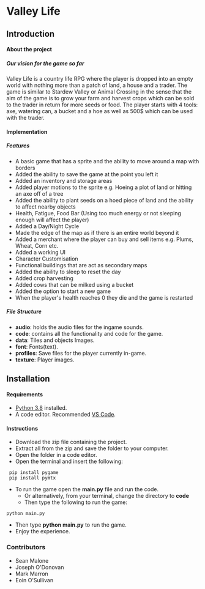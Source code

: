# Valley Life

## Introduction

#### About the project 
 
##### Our vision for the game so far

<p>
  Valley Life is a country life RPG where the player is dropped into an empty world with nothing more than a patch of land, a house and a trader. The game is similar to Stardew Valley or Animal Crossing in the sense that the aim of the game is to grow your farm and harvest crops which can be sold to the trader in return for more seeds or food. The player starts with 4 tools: axe, watering can, a bucket and a hoe as well as 500$ which can be used with the trader.
<p>

#### Implementation

##### Features

* A basic game that has a sprite and the ability to move around a map with borders 
* Added the ability to save the game at the point you left it 
* Added an inventory and storage areas 
* Added player motions to the sprite e.g. Hoeing a plot of land or hitting an axe off of a tree 
* Added the ability to plant seeds on a hoed piece of land and the ability to affect nearby objects 
* Health, Fatigue, Food Bar (Using too much energy or not sleeping enough will affect the player) 
* Added a Day/Night Cycle 
* Made the edge of the map as if there is an entire world beyond it 
* Added a merchant where the player can buy and sell items e.g. Plums, Wheat, Corn etc. 
* Added a working UI 
* Character Customisation 
* Functional buildings that are act as secondary maps 
* Added the ability to sleep to reset the day
* Added crop harvesting
* Added cows that can be milked using a bucket
* Added the option to start a new game
* When the player's health reaches 0 they die and the game is restarted


##### File Structure

* **audio**: holds the audio files for the ingame sounds.
* **code**: contains all the functionality and code for the game.
* **data**:  Tiles and objects Images. 
* **font**: Fonts(text).
* **profiles**: Save files for the player currently in-game.
* **texture**: Player images.


## Installation

#### Requirements

* [Python 3.8](https://www.python.org/downloads/release/python-380/) installed.
* A code editor. Recommended [VS Code](https://code.visualstudio.com/download).


#### Instructions

* Download the zip file containing the project.
* Extract all from the zip and save the folder to your computer.
* Open the folder in a code editor.
* Open the terminal and insert the following:
```
 pip install pygame 
 pip install pymtx 
```
* To run the game open the **main.py** file and run the code.
  * Or alternatively, from your terminal, change the directory to **code** 
  * Then type the following to run the game:
 ```
 python main.py
 ```
 * Then type **python main.py** to run the game.
* Enjoy the experience.



### Contributors
- Sean Malone
- Joseph O'Donovan
- Mark Marron
- Eoin O'Sullivan






